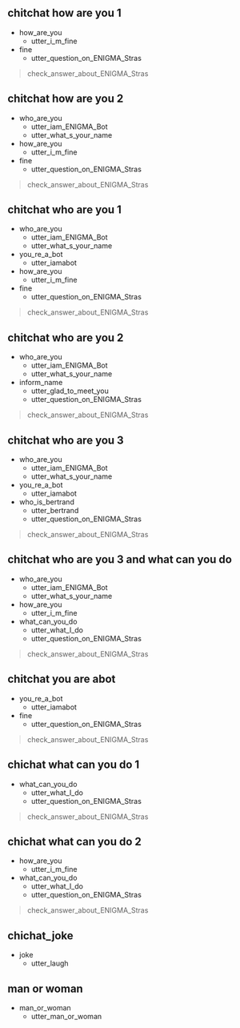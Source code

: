 ## chitchat how are you 1
* how_are_you
  - utter_i_m_fine
* fine
  - utter_question_on_ENIGMA_Stras
> check_answer_about_ENIGMA_Stras

## chitchat how are you 2
* who_are_you
  - utter_iam_ENIGMA_Bot
  - utter_what_s_your_name
* how_are_you
  - utter_i_m_fine
* fine
  - utter_question_on_ENIGMA_Stras
> check_answer_about_ENIGMA_Stras

## chitchat who are you 1
* who_are_you
  - utter_iam_ENIGMA_Bot
  - utter_what_s_your_name
* you_re_a_bot
  - utter_iamabot
* how_are_you
  - utter_i_m_fine
* fine
  - utter_question_on_ENIGMA_Stras
> check_answer_about_ENIGMA_Stras

## chitchat who are you 2
* who_are_you
  - utter_iam_ENIGMA_Bot
  - utter_what_s_your_name
* inform_name
  - utter_glad_to_meet_you
  - utter_question_on_ENIGMA_Stras
> check_answer_about_ENIGMA_Stras

## chitchat who are you 3
* who_are_you
  - utter_iam_ENIGMA_Bot
  - utter_what_s_your_name
* you_re_a_bot
  - utter_iamabot
* who_is_bertrand
  - utter_bertrand
  - utter_question_on_ENIGMA_Stras
> check_answer_about_ENIGMA_Stras

## chitchat who are you 3 and what can you do
* who_are_you
  - utter_iam_ENIGMA_Bot
  - utter_what_s_your_name
* how_are_you
  - utter_i_m_fine
* what_can_you_do
  - utter_what_I_do
  - utter_question_on_ENIGMA_Stras
> check_answer_about_ENIGMA_Stras

## chitchat you are abot
* you_re_a_bot
  - utter_iamabot
* fine
  - utter_question_on_ENIGMA_Stras
> check_answer_about_ENIGMA_Stras

## chichat what can you do 1
* what_can_you_do
  - utter_what_I_do
  - utter_question_on_ENIGMA_Stras
> check_answer_about_ENIGMA_Stras

## chichat what can you do 2
* how_are_you
  - utter_i_m_fine
* what_can_you_do
  - utter_what_I_do
  - utter_question_on_ENIGMA_Stras
> check_answer_about_ENIGMA_Stras

## chichat_joke
* joke
  - utter_laugh

## man or woman
* man_or_woman
  - utter_man_or_woman
